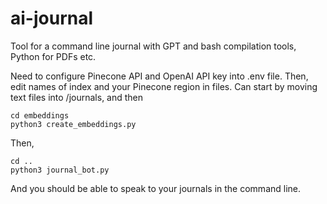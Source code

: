 # ai-journal
Tool for a command line journal with GPT and bash compilation tools, Python for PDFs etc.

Need to configure Pinecone API and OpenAI API key into .env file. Then, edit names of index and your Pinecone region in files.
Can start by moving text files into /journals, and then 
```
cd embeddings
python3 create_embeddings.py
```

Then, 
```
cd ..
python3 journal_bot.py
```

And you should be able to speak to your journals in the command line. 
